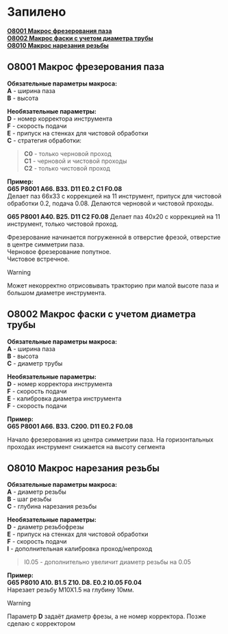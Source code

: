# Запилено
__[O8001 Макрос фрезерования паза](#o8001-макрос-фрезерования-паза)__\
__[O8002 Макрос фаски с учетом диаметра трубы](#o8002-макрос-фаски-с-учетом-диаметра-трубы)__\
__[O8010 Макрос нарезания резьбы](#o8010-макрос-нарезания-резьбы)__

## O8001 Макрос фрезерования паза
__Обязательные параметры макроса:__\
__A__ - ширина паза\
__B__ - высота 

__Необязательные параметры:__\
__D__ - номер корректора инструмента\
__F__ - скорость подачи\
__E__ - припуск на стенках для чистовой обработки\
__C__ - стратегия обработки:
>   __C0__ - только черновой проход\
  __C1__ - черновой и чистовой проходы\
  __C2__ - только чистовой проход
  
__Пример:__\
__G65 P8001 A66. B33. D11 E0.2 C1 F0.08__\
Делает паз 66х33 с коррекцией на 11 инструмент, припуск для чистовой обработки 0.2, подача 0.08. Делаются черновой и чистовой проходы.

__G65 P8001 A40. B25. D11 C2 F0.08__
Делает паз 40х20 с коррекцией на 11 инструмент, только чистовой проход.

Фрезерование начинается погруженной в отверстие фрезой, отверстие в центре симметрии паза. \
Черновое фрезерование попутное.\
Чистовое встречное.

> [!WARNING]
> Может некорректно отрисовывать тракторию при малой высоте паза и большом диаметре инструмента.

## O8002 Макрос фаски с учетом диаметра трубы
__Обязательные параметры макроса:__\
__A__ - ширина паза\
__B__ - высота\
__C__ - диаметр трубы

__Необязательные параметры:__\
__D__ - номер корректора инструмента\
__F__ - скорость подачи\
__E__ - калибровка диаметра инструмента\
__F__ - скорость подачи
  
__Пример:__\
__G65 P8001 A66. B33. C200. D11 E0.2  F0.08__

Начало фрезерования из центра симметрии паза. На горизонтальных проходах инструмент снижается на высоту сегмента

## O8010 Макрос нарезания резьбы
__Обязательные параметры макроса:__\
__A__ - диаметр резьбы\
__B__ - шаг резьбы\
__C__ - глубина нарезания  резьбы

__Необязательные параметры:__\
__D__ - диаметр резьбофрезы\
__E__ - припуск на стенках для чистовой обработки\
__F__ - скорость подачи\
__I__ - дополнительная калибровка проход/непроход
>I0.05 - дополнительно увеличит диаметр резьбы на 0.05

__Пример:__\
__G65 P8010 A10. B1.5 Z10. D8. E0.2 I0.05 F0.04__\
Нарезает резьбу М10Х1.5 на глубину 10мм. 
> [!WARNING]
> Параметр __D__ задаёт диаметр фрезы, а не номер корректора. Позже сделаю с корректором

